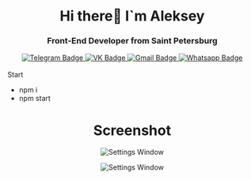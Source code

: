 <div align="center">
<h1>Hi there👋 I`m Aleksey</h1>
<h3>Front-End Developer from Saint Petersburg</h3> 
<div id="badges">
  <a href="https://t.me/volter_2109" >
    <img src="https://img.shields.io/badge/Telegram-blue?style=for-the-badge&logo=telegram&logoColor=white" alt="Telegram Badge"/>
  </a>
  <a href="https://vk.com/tobe2108" >
    <img src="https://img.shields.io/badge/VK-red?style=for-the-badge&logo=VK&logoColor=white" alt="VK Badge"/>
  </a>
  <a href="youen@mail.ru" >
    <img src="https://img.shields.io/badge/Gmail-D14836?style=for-the-badge&logo=gmail&logoColor=white" alt="Gmail Badge"/>
  </a>
   <a href="https://wa.me/79111545758" >
    <img src="https://img.shields.io/badge/WhatsApp-25D366?style=for-the-badge&logo=whatsapp&logoColor=white" alt="Whatsapp Badge"/>
  </a>
</div>

<br>

<div align="start" >
<span>Start</span>
    <ul>
        <li>
            npm i
        </li>
        <li>
        npm start
        </li>
    </ul>
</div>

<div>
<h1>Screenshot</h1>

![Settings Window](https://raw.github.com/voLter-2109/projects/main/login.bmp)

![Settings Window](https://raw.github.com/voLter-2109/projects/main/magazin.png)
</div>

